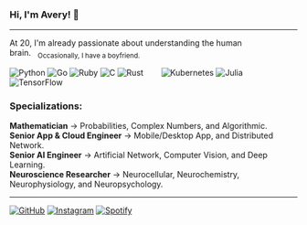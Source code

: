 ### Hi, I'm Avery! 👋

----

At 20, I'm already passionate about understanding the human brain.&nbsp;&nbsp;&nbsp;<sub>Occasionally, I have a boyfriend.</sub>

![Python](https://img.shields.io/badge/Python-3776AB?style=for-the-badge&logo=python&logoColor=white)
![Go](https://img.shields.io/badge/Go-00ADD8?style=for-the-badge&logo=go&logoColor=white)
![Ruby](https://img.shields.io/badge/ruby-%23CC342D.svg?style=for-the-badge&logo=ruby&logoColor=white)
![C](https://img.shields.io/badge/c-%2300599C.svg?style=for-the-badge&logo=c&logoColor=white)
![Rust](https://img.shields.io/badge/rust-%23CC0000.svg?style=for-the-badge&logo=rust&logoColor=white)
&nbsp;&nbsp;&nbsp;&nbsp;&nbsp;&nbsp;
![Kubernetes](https://img.shields.io/badge/kubernetes-%23326ce5.svg?style=for-the-badge&logo=kubernetes&logoColor=white)
![Julia](https://img.shields.io/badge/-Julia-9558B2?style=for-the-badge&logo=julia&logoColor=white)
![TensorFlow](https://img.shields.io/badge/TensorFlow-%23FF6F00.svg?style=for-the-badge&logo=TensorFlow&logoColor=white)

### Specializations:
**Mathematician** &#8594; Probabilities, Complex Numbers, and Algorithmic.
<br/>
**Senior App & Cloud Engineer** &#8594; Mobile/Desktop App, and Distributed Network.
<br/>
**Senior AI Engineer** &#8594; Artificial Network, Computer Vision, and Deep Learning.
<br/>
**Neuroscience Researcher** &#8594; Neurocellular, Neurochemistry, Neurophysiology, and Neuropsychology.

----

[![GitHub](https://img.shields.io/badge/GitHub-000000?style=for-the-badge&logo=github&logoColor=white)](https://github.com/lofiavery)
[![Instagram](https://img.shields.io/badge/Instagram-E4405F?style=for-the-badge&logo=instagram&logoColor=white)](https://www.instagram.com/lofiavery/)
[![Spotify](https://img.shields.io/badge/Spotify-1ED760?style=for-the-badge&logo=spotify&logoColor=white)](https://open.spotify.com/user/31477rc7ctl6e7mfr5idxu5fhhym)

